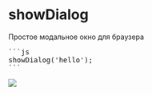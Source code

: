 # showDialog
Простое модальное окно для браузера

<pre>
```js
showDialog('hello');
```
</pre>


<img src="https://media.discordapp.net/attachments/740115357074718780/743098907667464343/unknown.png">
